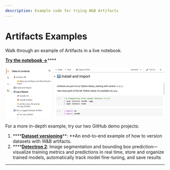 ```yaml
---
description: Example code for trying W&B Artifacts
---
```


# Artifacts Examples

Walk through an example of Artifacts in a live notebook.

[**Try the notebook →**](https://colab.research.google.com/github/wandb/examples/blob/master/colabs/wandb-artifacts/Pipeline_Versioning_with_W%26B_Artifacts.ipynb)****

![](../../.gitbook/assets/artifacts-colab-notebook.png)

For a more in-depth example, try our two GitHub demo projects:

1. ****[**Dataset versioning**](https://github.com/wandb/artifacts-examples/tree/master/dataset-versioning)**: **An end-to-end example of how to version datasets with W\&B artifacts.
2. ****[**Detectron 2**](https://github.com/wandb/artifacts-examples/tree/master/detectron2): Image segmentation and bounding box prediction— visualize training metrics and predictions in real time, store and organize trained models, automatically track model fine-tuning, and save results

****
